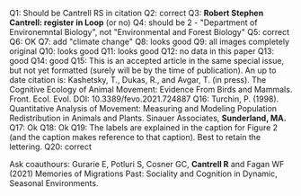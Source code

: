 Q1: Should be Cantrell RS in citation
Q2: correct
Q3: **Robert Stephen Cantrell: register in Loop** (or no)
Q4: should be 2 - "Department of Environemntal Biology", not "Environmental and Forest Biology"
Q5: correct
Q6: OK
Q7: add "climate change"
Q8: looks good
Q9: all images completely original
Q10: looks good
Q11: looks good
Q12: no data in this paper
Q13: good
Q14: good
Q15: This is an accepted article in the same special issue, but not yet formatted (surely will be by the time of publication). An up to date citation is: Kashetsky, T., Dukas, R., and Avgar, T. (in press). The Cognitive Ecology of Animal Movement: Evidence From Birds and Mammals. Front. Ecol. Evol. DOI: 10.3389/fevo.2021.724887 
Q16: Turchin, P. (1998). Quantitative Analysis of Movement: Measuring and Modeling Population Redistribution in Animals and Plants. Sinauer Associates, **Sunderland, MA.**
Q17: Ok
Q18: Ok
Q19: The labels are explained in the caption for Figure 2 (and the caption makes reference to that caption).  Best to retain the lettering. 
Q20: correct







Ask coauthours: Gurarie E, Potluri S, Cosner GC, **Cantrell R** and Fagan WF (2021) Memories of Migrations Past: Sociality and Cognition in Dynamic, Seasonal Environments.